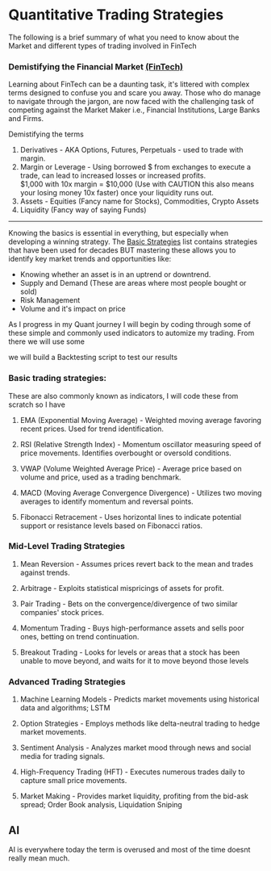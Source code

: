 # Quantitative Trading Strategies

The following is a brief summary of what you need to know about the Market and different types of trading involved in FinTech

### Demistifying the Financial Market [(FinTech)](https://en.wikipedia.org/wiki/Fintech#:~:text=Fintech%2C%20a%20clipped,fintech.%5B6%5D)

Learning about FinTech can be a daunting task, it's littered with complex terms designed to confuse you and scare you away. Those who do manage to navigate through the jargon, are now faced with the challenging task of competing against the Market Maker i.e., Financial Institutions, Large Banks and Firms.

Demistifying the terms

1. Derivatives - AKA Options, Futures, Perpetuals - used to trade with margin.
2. Margin or Leverage - Using borrowed $ from exchanges to execute a trade, can lead to increased losses or increased profits.
   <br> $1,000 with 10x margin = $10,000 (Use with CAUTION this also means your losing money 10x faster) once your liquidity runs out.
3. Assets - Equities (Fancy name for Stocks), Commodities, Crypto Assets
4. Liquidity (Fancy way of saying Funds)

---

Knowing the basics is essential in everything, but especially when developing a winning strategy. The [Basic Strategies](#basic-quantitative-trading-strategies) list contains strategies that have been used for decades BUT mastering these allows you to identify key market trends and opportunities like:

- Knowing whether an asset is in an uptrend or downtrend.
- Supply and Demand (These are areas where most people bought or sold)
- Risk Management
- Volume and it's impact on price
<!-- - Support and Resistance -->

As I progress in my Quant journey I will begin by coding through some of these simple and commonly used indicators to automize my trading. From there we will use some

we will build a Backtesting script to test our results

### Basic trading strategies:

These are also commonly known as indicators, I will code these from scratch so I have

1. EMA (Exponential Moving Average) - Weighted moving average favoring recent prices. Used for trend identification.

2. RSI (Relative Strength Index) - Momentum oscillator measuring speed of price movements. Identifies overbought or oversold conditions.

3. VWAP (Volume Weighted Average Price) - Average price based on volume and price, used as a trading benchmark.

4. MACD (Moving Average Convergence Divergence) - Utilizes two moving averages to identify momentum and reversal points.

5. Fibonacci Retracement - Uses horizontal lines to indicate potential support or resistance levels based on Fibonacci ratios.

### Mid-Level Trading Strategies

1. Mean Reversion - Assumes prices revert back to the mean and trades against trends.

2. Arbitrage - Exploits statistical mispricings of assets for profit.

3. Pair Trading - Bets on the convergence/divergence of two similar companies' stock prices.

4. Momentum Trading - Buys high-performance assets and sells poor ones, betting on trend continuation.

5. Breakout Trading - Looks for levels or areas that a stock has been unable to move beyond, and waits for it to move beyond those levels

### Advanced Trading Strategies

1. Machine Learning Models - Predicts market movements using historical data and algorithms; LSTM

2. Option Strategies - Employs methods like delta-neutral trading to hedge market movements.

3. Sentiment Analysis - Analyzes market mood through news and social media for trading signals.

4. High-Frequency Trading (HFT) - Executes numerous trades daily to capture small price movements.

5. Market Making - Provides market liquidity, profiting from the bid-ask spread; Order Book analysis, Liquidation Sniping

## AI

AI is everywhere today the term is overused and most of the time doesnt really mean much.
